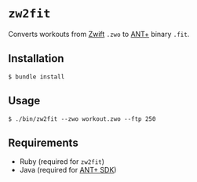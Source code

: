 # `zw2fit`

Converts workouts from [Zwift](https://zwift.com) `.zwo` to
[ANT+](https://www.thisisant.com/developer/ant-plus/ant-antplus-defined/)
binary `.fit`.

## Installation

```
$ bundle install
```

## Usage

```
$ ./bin/zw2fit --zwo workout.zwo --ftp 250
```

## Requirements

- Ruby (required for `zw2fit`)
- Java (required for [ANT+ SDK](https://www.thisisant.com/developer))
